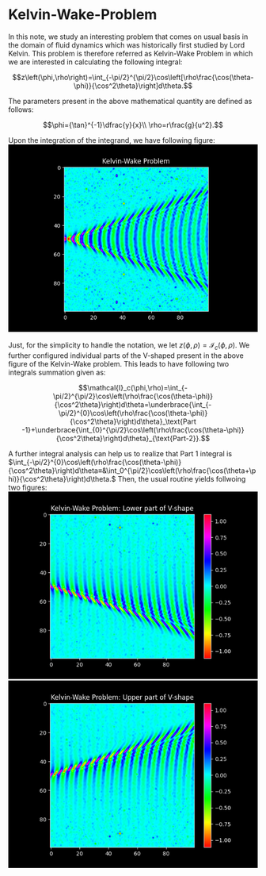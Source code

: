 # Kelvin-Wake-Problem
In this note, we study an interesting problem that comes on usual basis in the domain of fluid dynamics which was historically first studied by Lord Kelvin. This problem is therefore referred as Kelvin-Wake Problem in which we are interested in calculating the following integral:
```math
z\left(\phi,\rho\right)=\int_{-\pi/2}^{\pi/2}\cos\left[\rho\frac{\cos(\theta-\phi)}{\cos^2\theta}\right]d\theta.
```
The parameters present in the above mathematical quantity are defined as follows:
```math
\phi={\tan}^{-1}\dfrac{y}{x}\\
\rho=r\frac{g}{u^2}.
```
Upon the integration of the integrand, we have following figure:
![The Kelvin-Wake Problem](https://github.com/himanshuvnm/Kelvin-Wake-Problem/blob/main/kelvin-wake.png "The Kelvin-Wake Problem")

Just, for the simplicity to handle the notation, we let $z\left(\phi,\rho\right)=\mathcal{I}_c(\phi,\rho)$.  We further configured individual parts of the V-shaped present in the above figure of the Kelvin-Wake problem. This leads to have following two integrals summation given as:
```math
\mathcal{I}_c(\phi,\rho)=\int_{-\pi/2}^{\pi/2}\cos\left(\rho\frac{\cos(\theta-\phi)}{\cos^2\theta}\right)d\theta=\underbrace{\int_{-\pi/2}^{0}\cos\left(\rho\frac{\cos(\theta-\phi)}{\cos^2\theta}\right)d\theta}_\text{Part -1}+\underbrace{\int_{0}^{\pi/2}\cos\left(\rho\frac{\cos(\theta-\phi)}{\cos^2\theta}\right)d\theta}_{\text{Part-2}}.
```
A further integral analysis can help us to realize that Part 1 integral is $\int_{-\pi/2}^{0}\cos\left(\rho\frac{\cos(\theta-\phi)}{\cos^2\theta}\right)d\theta≡&\int_0^{\pi/2}\cos\left(\rho\frac{\cos(\theta+\phi)}{\cos^2\theta}\right)d\theta.$ Then, the usual routine yields follwoing two figures:
![The Kelvin-Wake Problem: Lower part of V-shape](https://github.com/himanshuvnm/Kelvin-Wake-Problem/blob/main/kelvin-wake%20lower-part.png "The Kelvin-Wake Problem")
![The Kelvin-Wake Problem: Lower part of V-shape](https://github.com/himanshuvnm/Kelvin-Wake-Problem/blob/main/kelvin-wake%20upper-part.png "The Kelvin-Wake Problem")

